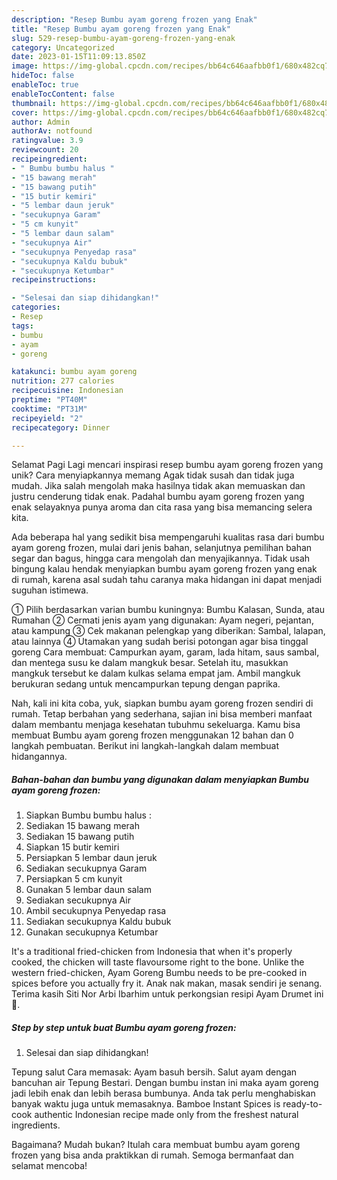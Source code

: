 ```yaml
---
description: "Resep Bumbu ayam goreng frozen yang Enak"
title: "Resep Bumbu ayam goreng frozen yang Enak"
slug: 529-resep-bumbu-ayam-goreng-frozen-yang-enak
category: Uncategorized
date: 2023-01-15T11:09:13.850Z
image: https://img-global.cpcdn.com/recipes/bb64c646aafbb0f1/680x482cq70/bumbu-ayam-goreng-frozen-foto-resep-utama.jpg
hideToc: false
enableToc: true
enableTocContent: false
thumbnail: https://img-global.cpcdn.com/recipes/bb64c646aafbb0f1/680x482cq70/bumbu-ayam-goreng-frozen-foto-resep-utama.jpg
cover: https://img-global.cpcdn.com/recipes/bb64c646aafbb0f1/680x482cq70/bumbu-ayam-goreng-frozen-foto-resep-utama.jpg
author: Admin
authorAv: notfound
ratingvalue: 3.9
reviewcount: 20
recipeingredient:
- " Bumbu bumbu halus "
- "15 bawang merah"
- "15 bawang putih"
- "15 butir kemiri"
- "5 lembar daun jeruk"
- "secukupnya Garam"
- "5 cm kunyit"
- "5 lembar daun salam"
- "secukupnya Air"
- "secukupnya Penyedap rasa"
- "secukupnya Kaldu bubuk"
- "secukupnya Ketumbar"
recipeinstructions:

- "Selesai dan siap dihidangkan!"
categories:
- Resep
tags:
- bumbu
- ayam
- goreng

katakunci: bumbu ayam goreng 
nutrition: 277 calories
recipecuisine: Indonesian
preptime: "PT40M"
cooktime: "PT31M"
recipeyield: "2"
recipecategory: Dinner

---
```



Selamat Pagi Lagi mencari inspirasi resep bumbu ayam goreng frozen yang unik? Cara menyiapkannya memang Agak tidak susah dan tidak juga mudah. Jika salah mengolah maka hasilnya tidak akan memuaskan dan justru cenderung tidak enak. Padahal bumbu ayam goreng frozen yang enak selayaknya punya aroma dan cita rasa yang bisa memancing selera kita.


Ada beberapa hal yang sedikit bisa mempengaruhi kualitas rasa dari bumbu ayam goreng frozen, mulai dari jenis bahan, selanjutnya pemilihan bahan segar dan bagus, hingga cara mengolah dan menyajikannya. Tidak usah bingung kalau hendak menyiapkan bumbu ayam goreng frozen yang enak di rumah, karena asal sudah tahu caranya maka hidangan ini dapat menjadi suguhan istimewa.

① Pilih berdasarkan varian bumbu kuningnya: Bumbu Kalasan, Sunda, atau Rumahan ② Cermati jenis ayam yang digunakan: Ayam negeri, pejantan, atau kampung ③ Cek makanan pelengkap yang diberikan: Sambal, lalapan, atau lainnya ④ Utamakan yang sudah berisi potongan agar bisa tinggal goreng Cara membuat: Campurkan ayam, garam, lada hitam, saus sambal, dan mentega susu ke dalam mangkuk besar. Setelah itu, masukkan mangkuk tersebut ke dalam kulkas selama empat jam. Ambil mangkuk berukuran sedang untuk mencampurkan tepung dengan paprika.


Nah, kali ini kita coba, yuk, siapkan bumbu ayam goreng frozen sendiri di rumah. Tetap berbahan yang sederhana, sajian ini bisa memberi manfaat dalam membantu menjaga kesehatan tubuhmu sekeluarga. Kamu bisa membuat Bumbu ayam goreng frozen menggunakan 12 bahan dan 0 langkah pembuatan. Berikut ini langkah-langkah dalam membuat hidangannya.

<!--inarticleads1-->

##### Bahan-bahan dan bumbu yang digunakan dalam menyiapkan Bumbu ayam goreng frozen:

1. Siapkan  Bumbu bumbu halus :
1. Sediakan 15 bawang merah
1. Sediakan 15 bawang putih
1. Siapkan 15 butir kemiri
1. Persiapkan 5 lembar daun jeruk
1. Sediakan secukupnya Garam
1. Persiapkan 5 cm kunyit
1. Gunakan 5 lembar daun salam
1. Sediakan secukupnya Air
1. Ambil secukupnya Penyedap rasa
1. Sediakan secukupnya Kaldu bubuk
1. Gunakan secukupnya Ketumbar


It&#39;s a traditional fried-chicken from Indonesia that when it&#39;s properly cooked, the chicken will taste flavoursome right to the bone. Unlike the western fried-chicken, Ayam Goreng Bumbu needs to be pre-cooked in spices before you actually fry it. Anak nak makan, masak sendiri je senang. Terima kasih Siti Nor Arbi Ibarhim untuk perkongsian resipi Ayam Drumet ini 🙂. 

<!--inarticleads2-->

##### Step by step untuk buat Bumbu ayam goreng frozen:


1. Selesai dan siap dihidangkan!

Tepung salut Cara memasak: Ayam basuh bersih. Salut ayam dengan bancuhan air Tepung Bestari. Dengan bumbu instan ini maka ayam goreng jadi lebih enak dan lebih berasa bumbunya. Anda tak perlu menghabiskan banyak waktu juga untuk memasaknya. Bamboe Instant Spices is ready-to-cook authentic Indonesian recipe made only from the freshest natural ingredients. 

Bagaimana? Mudah bukan? Itulah cara membuat bumbu ayam goreng frozen yang bisa anda praktikkan di rumah. Semoga bermanfaat dan selamat mencoba!
